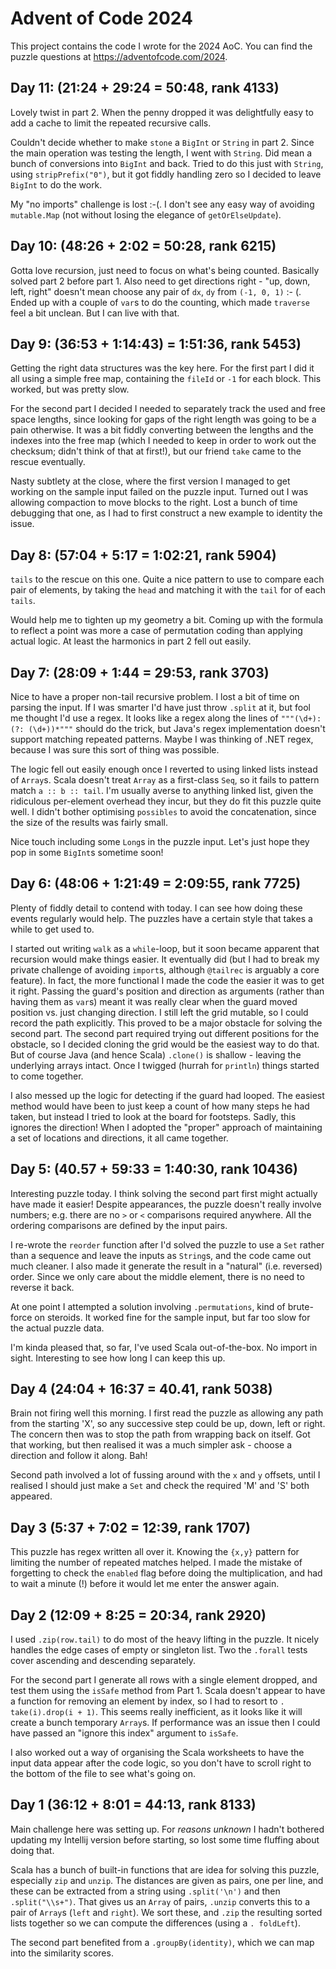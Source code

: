 # Advent of Code 2024

This project contains the code I wrote for the 2024 AoC.
You can find the puzzle questions at <https://adventofcode.com/2024>.

## Day 11: (21:24 + 29:24 = 50:48, rank 4133)

Lovely twist in part 2. When the penny dropped it was delightfully easy to 
add a cache to limit the repeated recursive calls.

Couldn't decide whether to make `stone` a `BigInt` or `String` in part 2. 
Since the main operation was testing the length, I went with `String`. Did 
mean a bunch of conversions into `BigInt` and back. Tried to do this just 
with `String`, using `stripPrefix("0")`, but it got fiddly handling zero so 
I decided to leave `BigInt` to do the work.

My "no imports" challenge is lost :-(. I don't see any easy way of avoiding 
`mutable.Map` (not without losing the elegance of `getOrElseUpdate`).

## Day 10: (48:26 + 2:02 = 50:28, rank 6215)

Gotta love recursion, just need to focus on what's being counted. Basically 
solved part 2 before part 1. Also need to get directions right - "up, down, 
left, right" doesn't mean choose any pair of `dx`, `dy` from `(-1, 0, 1)` :-
(. Ended up with a couple of `var`s to do the counting, which made 
`traverse` feel a bit unclean. But I can live with that.

## Day 9: (36:53 + 1:14:43) = 1:51:36, rank 5453)

Getting the right data structures was the key here. For the first part I did 
it all using a simple free map, containing the `fileId` or `-1` for each 
block. This worked, but was pretty slow.

For the second part I decided I needed to separately track the used and free 
space lengths, since looking for gaps of the right length was going to be a 
pain otherwise. It was a bit fiddly converting between the lengths and the 
indexes into the free map (which I needed to keep in order to work out the 
checksum; didn't think of that at first!), but our friend `take` came to the 
rescue eventually.

Nasty subtlety at the close, where the first version I managed to get 
working on the sample input failed on the puzzle input. Turned out I was 
allowing compaction to move blocks to the right. Lost a bunch of time 
debugging that one, as I had to first construct a new example to identity the 
issue.

## Day 8: (57:04 + 5:17 = 1:02:21, rank 5904)

`tails` to the rescue on this one. Quite a nice pattern to use to compare 
each pair of elements, by taking the `head` and matching it with the `tail` 
for of each `tails`.

Would help me to tighten up my geometry a bit. Coming up with the formula to 
reflect a point was more a case of permutation coding than applying actual 
logic. At least the harmonics in part 2 fell out easily.

## Day 7: (28:09 + 1:44 = 29:53, rank 3703)

Nice to have a proper non-tail recursive problem. I lost a bit of time on 
parsing the input. If I was smarter I'd have just throw `.split` at it, but 
fool me thought I'd use a regex. It looks like a regex along the lines of 
`"""(\d+): (?: (\d+))*"""` should do the trick, but Java's regex 
implementation doesn't support matching repeated patterns. Maybe I was 
thinking of .NET regex, because I was sure this sort of thing was possible.

The logic fell out easily enough once I reverted to using linked lists 
instead of `Array`s. Scala doesn't treat `Array` as a first-class `Seq`, so 
it fails to pattern match `a :: b :: tail`. I'm usually averse to anything 
linked list, given the ridiculous per-element overhead they incur, but they 
do fit this puzzle quite well. I didn't bother optimising `possibles` to 
avoid the concatenation, since the size of the results was fairly small.

Nice touch including some `Long`s in the puzzle input. Let's just hope they 
pop in some `BigInt`s sometime soon!

## Day 6: (48:06 + 1:21:49 = 2:09:55, rank 7725)

Plenty of fiddly detail to contend with today. I can see how doing these 
events regularly would help. The puzzles have a certain style that takes a 
while to get used to.

I started out writing `walk` as a `while`-loop, but it soon became apparent 
that recursion would make things easier. It eventually did (but I had to 
break my private challenge of avoiding `import`s, although `@tailrec` is 
arguably a core feature). In fact, the more functional I made the code the 
easier it was to get it right. Passing the guard's position and direction as 
arguments (rather than having them as `var`s) meant it was really clear when 
the guard moved position vs. just changing direction. I still left the grid 
mutable, so I could record the path explicitly. This proved to be a major 
obstacle for solving the second part. The second part required trying out 
different positions for the obstacle, so I decided cloning the grid would be 
the easiest way to do that. But of course Java (and hence Scala) `.clone()` 
is shallow - leaving the underlying arrays intact. Once I twigged (hurrah 
for `println`) things started to come together.

I also messed up the logic for detecting if the guard had looped. The 
easiest method would have been to just keep a count of how many steps he had 
taken, but instead I tried to look at the board for footsteps. Sadly, this 
ignores the direction! When I adopted the "proper" approach of maintaining a 
set of locations and directions, it all came together.

## Day 5: (40.57 + 59:33 = 1:40:30, rank 10436)

Interesting puzzle today. I think solving the second part first might 
actually have made it easier! Despite appearances, the puzzle doesn't really 
involve numbers; e.g. there are no `>` or `<` comparisons required anywhere. 
All the ordering comparisons are defined by the input pairs.

I re-wrote the `reorder` function after I'd solved the puzzle to use a `Set` 
rather than a sequence and leave the inputs as `String`s, and the code came 
out much cleaner. I also made it generate the result in a "natural" (i.e. 
reversed) order. Since we only care about the middle element, there is no 
need to reverse it back.

At one point I attempted a solution involving `.permutations`, kind of 
brute-force on steroids. It worked fine for the sample input, but far too 
slow for the actual puzzle data.

I'm kinda pleased that, so far, I've used Scala out-of-the-box. No import in 
sight. Interesting to see how long I can keep this up.

## Day 4 (24:04 + 16:37 = 40.41, rank 5038)

Brain not firing well this morning. I first read the puzzle as allowing any 
path from the starting 'X', so any successive step could be up, down, left or 
right. The concern then was to stop the path from wrapping back on itself. 
Got that working, but then realised it was a much simpler ask - choose a 
direction and follow it along. Bah!

Second path involved a lot of fussing around with the `x` and `y` offsets, 
until I realised I should just make a `Set` and check the required 'M' and 
'S' both appeared.

## Day 3 (5:37 + 7:02 = 12:39, rank 1707)

This puzzle has regex written all over it. Knowing the `{x,y}` pattern for 
limiting the number of repeated matches helped. I made the mistake of 
forgetting to check the `enabled` flag before doing the multiplication, and 
had to wait a minute (!) before it would let me enter the answer again.

## Day 2 (12:09 + 8:25 = 20:34, rank 2920)

I used `.zip(row.tail)` to do most of the heavy lifting in the puzzle. It 
nicely handles the edge cases of empty or singleton list. Two the `.forall` 
tests cover ascending and descending separately.

For the second part I generate all rows with a single element dropped, and 
test them using the `isSafe` method from Part 1. Scala doesn't appear to 
have a function for removing an element by index, so I had to resort to `.
take(i).drop(i + 1)`. This seems really inefficient, as it looks like 
it will create a bunch temporary `Array`s. If performance was an issue then 
I could have passed an "ignore this index" argument to `isSafe`. 

I also worked out a way of organising the Scala worksheets to have the input 
data appear after the code logic, so you don't have to scroll right to the 
bottom of the file to see what's going on.

## Day 1 (36:12 + 8:01 = 44:13, rank 8133)

Main challenge here was setting up. For _reasons unknown_ I hadn't bothered
updating my Intellij version before starting, so lost some time fluffing
about doing that.

Scala has a bunch of built-in functions that are idea for solving this
puzzle, especially `zip` and `unzip`. The distances are given as pairs, one
per line, and these can be extracted from a string using `.split('\n')`
and then `.split("\\s+")`. That gives us an `Array` of pairs, `.unzip` converts
this to a pair of `Array`s (`left` and `right`). We sort these, and `.zip` the
resulting sorted lists together so we can compute the differences (using a `.
foldLeft`).

The second part benefited from a `.groupBy(identity)`, which we can map into 
the similarity scores.
